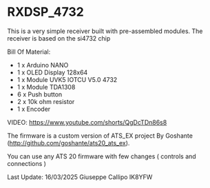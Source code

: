 # RXDSP_4732
This is a very simple receiver built with pre-assembled modules. The receiver is based on the si4732 chip

Bill Of Material:

 * 1 x Arduino NANO
 * 1 x OLED Display 128x64
 * 1 x Module UVK5 IOTCU V5.0 4732
 * 1 x Module TDA1308 
 * 6 x Push button
 * 2 x 10k ohm resistor
 * 1 x Encoder


VIDEO:   https://www.youtube.com/shorts/QgDcTDn86s8


 The firmware is a custom version of ATS_EX project
 By Goshante  (http://github.com/goshante/ats20_ats_ex).
 
 You can use any ATS 20 firmware with few changes ( controls and connections )

Last Update: 16/03/2025
Giuseppe Callipo IK8YFW
